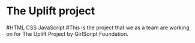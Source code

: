 # The Uplift project
#HTML CSS JavaScript
#This is the project that we as a team are working on for The Uplift Project by GirlScript Foundation.
